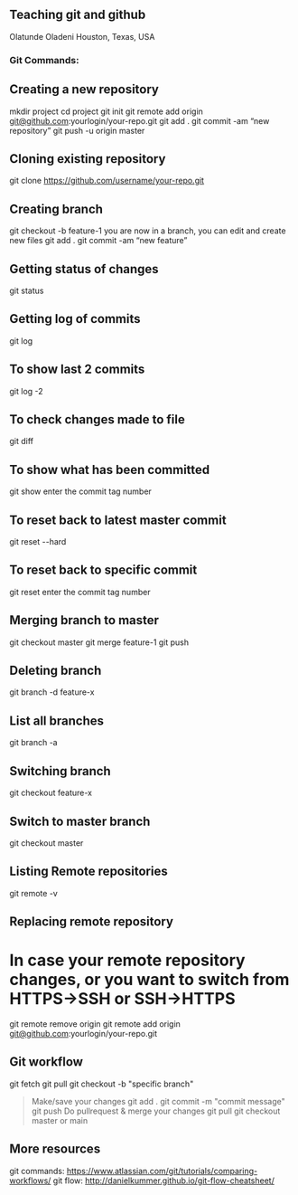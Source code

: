 ## Teaching git and github
Olatunde Oladeni
Houston, Texas, USA

### Git Commands:

## Creating a new repository
mkdir project
cd project
git init
git remote add origin git@github.com:yourlogin/your-repo.git
git add .
git commit -am “new repository”
git push -u origin master

## Cloning existing repository
git clone https://github.com/username/your-repo.git

## Creating branch
git checkout -b feature-1
you are now in a branch, you can edit and create new files
git add .
git commit -am “new feature”

## Getting status of changes
git status

## Getting log of commits
git log

## To show last 2 commits
git log -2

## To check changes made to file
git diff

## To show what has been committed
git show enter the commit tag number 

## To reset back to latest master commit
git reset --hard

## To reset back to specific commit
git reset enter the commit tag number 

## Merging branch to master
git checkout master
git merge feature-1
git push

## Deleting branch
git branch -d feature-x

## List all branches
git branch -a

## Switching branch
git checkout feature-x

## Switch to master branch
git checkout master

## Listing Remote repositories
git remote -v

## Replacing remote repository
# In case your remote repository changes, or you want to switch from HTTPS->SSH or SSH->HTTPS
git remote remove origin
git remote add origin git@github.com:yourlogin/your-repo.git

## Git workflow
git fetch
git pull
git checkout -b "specific branch"
> Make/save your changes
git add .
git commit -m "commit message"
git push
> Do pullrequest & merge your changes
git pull
git checkout master or main

## More resources
git commands: https://www.atlassian.com/git/tutorials/comparing-workflows/
git flow: http://danielkummer.github.io/git-flow-cheatsheet/



